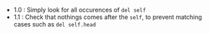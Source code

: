 - 1.0 : Simply look for all occurences of `del self`
- 1.1 : Check that nothings comes after the `self`, to prevent matching cases such as `del self.head`
